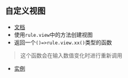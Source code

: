## 自定义视图
- [文档](api-docs/classes/Util.html#rule ':ignore')
- 使用`rule.view`中的方法创建视图
- 返回一个`()=>rule.view.xx()`类型的函数
> 这个函数会在输入数值变化时进行重新调用
- [实例](https://github.com/wszgrcy/code-recycle-plugin-script/tree/master/view)